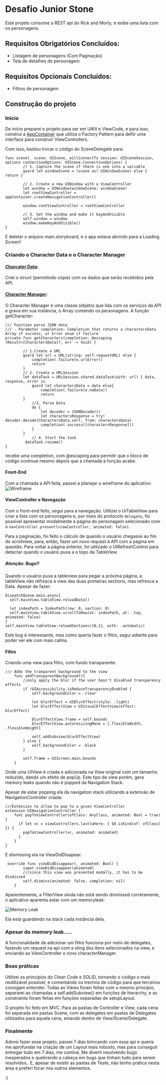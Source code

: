 # Desafio Junior Stone

Este projeto consome a REST api do Rick and Morty, e exibe uma lista com os personagens. 

## Requisitos Obrigatórios Concluídos:
- Listagem de personagens (Com Paginação)
- Tela de detalhes do personagem

## Requisitos Opcionais Concluídos:
- Filtros de personagem

## Construção do projeto

### Início
De início preparei o projeto para ser em UiKit e ViewCode, e para isso, construí a [AppContainer](https://github.com/julianaprado/Desafio-Junior/blob/17ecda5d35a806b9c4f4712815940f71b86f8750/DesafioJunior/Main/AppContainer.swift) que utiliza o Factory Pattern para defiir uma interface para construir ViewControllers.

Com isso, bastou trocar o código do SceneDelegate para:

```
func scene(_ scene: UIScene, willConnectTo session: UISceneSession, options connectionOptions: UIScene.ConnectionOptions) {
        // 1. Capture the scene if there is one into a variable
        guard let windowScene = (scene as? UIWindowScene) else { return }
        
        // 2. Create a new UIWindow with a ViewController
        let window = UIWindow(windowScene: windowScene)
        let rootViewController = appContainer.createNavigationController()
        
        window.rootViewController = rootViewController
        
        // 3. Set the window and make it keyAndVisible
        self.window = window
        window.makeKeyAndVisible()
}
```

E deletar o arquivo main.storyboard, e o app estava abrindo para a Loading Screen!


### Criando o Character Data e o Character Manager

#### [Charcater Data](https://github.com/julianaprado/Desafio-Junior/blob/3e8676e4082c8c7d3eb2fd5cda20a4d2b774c384/DesafioJunior/Model/CharactersData.swift):

Criei o struct (permitindo cópia) com os dados que serão recebidos pela API.

#### [Character Manager](https://github.com/julianaprado/Desafio-Junior/blob/3e8676e4082c8c7d3eb2fd5cda20a4d2b774c384/DesafioJunior/Model/CharactersManager.swift):

O Character Manager é uma classe (objeto) que lida com os serviços da API e grava em sua instância, o Array contendo os personagens. A função getCharacter:

```
/// Function parse JSON data
/// - Parameter completion: Completion that returns a charactersData Array if success, or Error enum if failure
private func getCharacters(completion: @escaping (Result<[CharactersData]?, e>) -> Void) {
        
        // 1.Create a URL
        guard let url = URL(string: self.requestURL) else {
            completion(.failure(e.urlError))
            return
        }
        // 2. Create a URLSession
        let dataTask = URLSession.shared.dataTask(with: url) { data, response, error in
            guard let charactersData = data else{
                completion(.failure(e.noData))
                return
        }
            //3. Parse Data
            do {
                let decoder = JSONDecoder()
                let charactersResponse = try! decoder.decode(CharactersData.self, from: charactersData)
                completion(.success([charactersResponse]))
            }
        }
            // 4. Start the task
         dataTask.resume()
}
```

recebe uma completion, com @escaping para permitir que o bloco de código continue mesmo depois que a chamada à função acabe.

#### Front-End

Com a chamada a API feita, passei a planejar o wireframe do aplicativo:
![Wireframe](https://github.com/julianaprado/Desafio-Junior/blob/dc20398f1188900e2826646fc1042ffddee7f36f/Imagens/Wireframe.png)

#### ViewController e Navegação

Com o front-end feito, segui para a navegação. Utilizei o UiTableView para criar a lista com os personagens e, por meio do protocolo `delegate`, foi possível apresentar modalmente a página do personagem selecionado com o `navController.present(viewController, animated: false)`.

Para a paginação, foi feito o cálculo de quando o usuário chegasse ao fim do scrollview, para, então, fazer um novo request à API com a página em questão. Para voltar a página anterior, foi utilizado o UIRefreshControl para detectar quando o usuário puxa a o topo da TableView.

##### Atenção: Bugs!!

Quando o usuário puxa a tableview para pegar a próxima página, a tableView não refresca a view das duas primeiras sections, mas refresca a Data.
Apesar de fazer:
```
DispatchQueue.main.async{
  self.mainView.tableView.reloadData()
            
  let indexPath = IndexPath(row: 0, section: 0)
  self.mainView.tableView.scrollToRow(at: indexPath, at: .top, animated: false)
}
self.mainView.tableView.reloadSections([0,1], with: .automatic)
```
Este bug é interessante, mas como queria fazer o filtro, segui adiante para poder ver ele com mais calma.

#### Filtro

Criando uma view para filtro, com fundo transparente:

```
/// Adds the tranparent background to the view
    func addTransparentBackground(){
        //only apply the blur if the user hasn't disabled transparency effects
        if !UIAccessibility.isReduceTransparencyEnabled {
            self.backgroundColor = .clear

            let blurEffect = UIBlurEffect(style: .light)
            let blurEffectView = UIVisualEffectView(effect: blurEffect)

            blurEffectView.frame = self.bounds
            blurEffectView.autoresizingMask = [.flexibleWidth, .flexibleHeight]

            self.addSubview(blurEffectView)
        } else {
            self.backgroundColor = .black
        }

        self.frame = UIScreen.main.bounds
    }
```

Onde uma UIView é criada e adicionada na View original com um tamanho reduzido, dando um efeito de popUp.
Este tipo de view porém, gera memory leaks quando não é popped da Navigation Stack.

Apesar de estar popping ela da navigation stack utilizando a extensão de NavigationController criada:

```
///Extension to allow to pop to a given ViewController
extension UINavigationController {
    func popToViewController(ofClass: AnyClass, animated: Bool = true) {
      if let vc = viewControllers.last(where: { $0.isKind(of: ofClass) }) {
        popToViewController(vc, animated: animated)
      }
    }
}
```
E dismissing ela na ViewDidDisapear:

```
 override func viewDidDisappear(_ animated: Bool) {
        super.viewDidDisappear(animated)
        ///since this view was presented modally, it has to be dismissed
        self.dismiss(animated: false, completion: nil)
    }

```
Aparentemente, a FilterView ainda não está sendo dismissed corretamente, o aplicativo aparenta estar com um memoryleak:

![Memory Leak](https://github.com/julianaprado/Desafio-Junior/blob/c23beaf421394a2382b8ede1e845e065c2598b93/Imagens/memoryleak.png)

Ela está guardando na stack cada instância dela.

### Apesar do memory leak.....

A funcionalidade de adicionar um filtro funciona por meio de delegates, fazendo um request na api com a sting dos itens selecionados na view, e enviando ao ViewController o novo characterManager.

### Boas práticas

Utilizei os princípios do Clean Code e SOLID, tornando o código o mais reutilizável possível, e comentando os trechos de código para que terceiros consigam entender. Todas as Views foram feitas com o mesmo princípio, separarei as chamadas a self.addSubview() em funções de hierarchy, e as constraints foram feitas em funções separadas de setupLayout.

O projeto foi feito em MVC.
Para as pastas de Controller e View, cada cena foi separada em pastas Scene, com as delegates em pastas de Delegates utilizados para aquela cena, estando dentro de View/Scene/Delegate.

### Finalmente

Adorei fazer esse projeto, passei 7 dias brincando com essa api e queria me aprofundar na criação de um Layout mais robusto, mas para conseguir entregar tudo em 7 dias, me contive. Me diverti resolvendo bugs inesperados e quebrando a cabeça em bugs que tinham tudo para serem resolvidos..
E, apesar de existir as pastas de Teste, não tenho prática nesta área e preferi focar nos outros elementos.

:) 
